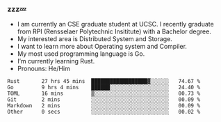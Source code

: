 ### zzz💤

- I am currently an CSE graduate student at UCSC. I recently graduate from RPI (Rensselaer Polytechnic Insititute) with a Bachelor degree.
- My interested area is Distributed System and Storage.
- I want to learn more about Operating system and Compiler.
- My most used programming language is Go.
- I’m currently learning Rust.
- Pronouns: He/Him


<!--START_SECTION:waka-->

```text
Rust       27 hrs 45 mins  ██████████████████▓░░░░░░   74.67 %
Go         9 hrs 4 mins    ██████░░░░░░░░░░░░░░░░░░░   24.40 %
TOML       16 mins         ▒░░░░░░░░░░░░░░░░░░░░░░░░   00.73 %
Git        2 mins          ░░░░░░░░░░░░░░░░░░░░░░░░░   00.09 %
Markdown   2 mins          ░░░░░░░░░░░░░░░░░░░░░░░░░   00.09 %
Other      0 secs          ░░░░░░░░░░░░░░░░░░░░░░░░░   00.02 %
```

<!--END_SECTION:waka-->
